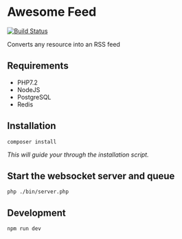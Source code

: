 # Awesome Feed

[![Build Status](https://travis-ci.org/PeeHaa/feedr.svg?branch=master)](https://travis-ci.org/PeeHaa/feedr)

Converts any resource into an RSS feed

## Requirements

- PHP7.2
- NodeJS
- PostgreSQL
- Redis

## Installation

    composer install
    
*This will guide your through the installation script.*

## Start the websocket server and queue

    php ./bin/server.php

## Development

    npm run dev
